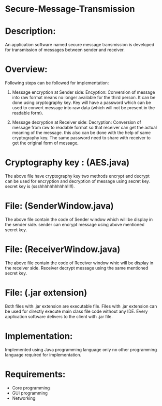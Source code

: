 # Secure-Message-Transmission

# Description:
An application software named secure message transmission is developed for transmission of messages between sender and receiver.

# Overview:
Following steps can be followed for implementation:

1. Message encryption at Sender side:
Encyption: Conversion of message into raw format means no longer available for the third person. It can be done using cryptography key.
Key will have a password which can be used to convert message into raw data (which will not be present in the readable form).

2. Message decryption at Receiver side:
Decryption: Conversion of message from raw to readable format so that receiver can get the actual meaning of the message. this also can be done with the help of same cryptography key. The same password need to share with receiver to get the original form of message.

# Cryptography key : (AES.java)
The above file have cryptography key two methods encrypt and decrypt can be used for encryption and decryption of message using secret key.
secret key is (ssshhhhhhhhhhh!!!!).

# File: (SenderWindow.java)
The above file contain the code of Sender window which will be display in the sender side. sender can encrypt message using above mentioned secret key.

# File: (ReceiverWindow.java)
The above file contain the code of Receiver window whic will be display in the receiver side. Receiver decrypt message using the same 
mentioned secret key.

# File: (.jar extension)
Both files with .jar extension are executable file.
Files with .jar extension can be used for directly execute main class file code without any IDE.
Every application software delivers to the client with .jar file.

# Implementation:
Implemented using Java programming language only no other programming language required for implementation.

# Requirements:
- Core programming 
- GUI programming 
- Networking





